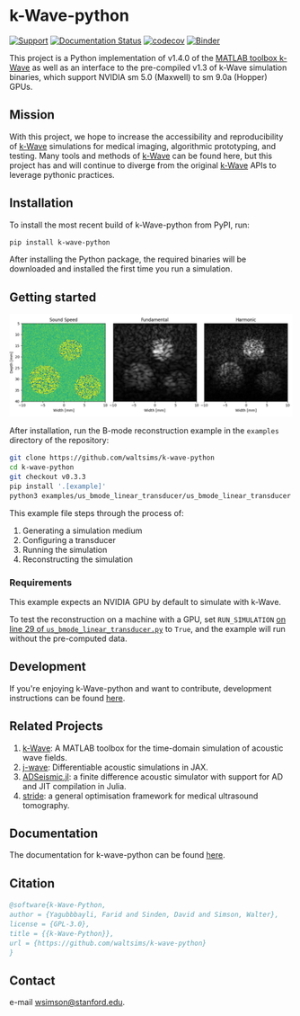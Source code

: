 # k-Wave-python

[![Support](https://dcbadge.vercel.app/api/server/Yq5Qj6D9vN?style=flat)](https://discord.gg/Yq5Qj6D9vN)
[![Documentation Status](https://readthedocs.org/projects/k-wave-python/badge/?version=latest)](https://k-wave-python.readthedocs.io/en/latest/?badge=latest)
[![codecov](https://codecov.io/gh/waltsims/k-wave-python/graph/badge.svg?token=6ofwtPiDNG)](https://codecov.io/gh/waltsims/k-wave-python)
[![Binder](https://mybinder.org/badge_logo.svg)](https://mybinder.org/v2/gh/waltsims/k-wave-python/master)

This project is a Python implementation of v1.4.0 of the [MATLAB toolbox k-Wave](http://www.k-wave.org/) as well as an
interface to the pre-compiled v1.3 of k-Wave simulation binaries, which support NVIDIA sm 5.0 (Maxwell) to sm 9.0a (Hopper) GPUs.

## Mission

With this project, we hope to increase the accessibility and reproducibility of [k-Wave](http://www.k-wave.org/) simulations
for medical imaging, algorithmic prototyping, and testing. Many tools and methods of [k-Wave](http://www.k-wave.org/) can
be found here, but this project has and will continue to diverge from the original [k-Wave](http://www.k-wave.org/) APIs
to leverage pythonic practices.

## Installation

To install the most recent build of k-Wave-python from PyPI, run:

```bash
pip install k-wave-python
```

After installing the Python package, the required binaries will be downloaded and installed the first time you run a
simulation.

## Getting started

![](_static/example_bmode.png)

After installation, run the B-mode reconstruction example in the `examples` directory of the repository:

```bash
git clone https://github.com/waltsims/k-wave-python
cd k-wave-python
git checkout v0.3.3
pip install '.[example]' 
python3 examples/us_bmode_linear_transducer/us_bmode_linear_transducer.py
```

This example file steps through the process of:
 1. Generating a simulation medium
 2. Configuring a transducer
 3. Running the simulation
 4. Reconstructing the simulation

### Requirements
This example expects an NVIDIA GPU by default to simulate with k-Wave.

To test the reconstruction on a machine with a GPU,
set `RUN_SIMULATION` [on line 29 of `us_bmode_linear_transducer.py`](https://github.com/waltsims/k-wave-python/blob/6d2ee982bece84fc6980da99b23600f5675d2fc5/examples/us_bmode_linear_transducer/us_bmode_linear_transducer.py#L29)
to `True`, and the example will run without the pre-computed data.

## Development

If you're enjoying k-Wave-python and want to contribute, development instructions can be
found [here](https://k-wave-python.readthedocs.io/en/latest/development/development_environment.html).

## Related Projects

1. [k-Wave](https://github.com/ucl-bug/k-wave): A MATLAB toolbox for the time-domain simulation of acoustic wave fields.
2. [j-wave](https://github.com/ucl-bug/jwave): Differentiable acoustic simulations in JAX.
3. [ADSeismic.jl](https://github.com/kailaix/ADSeismic.jl): a finite difference acoustic simulator with support for AD
   and JIT compilation in Julia.
4. [stride](https://github.com/trustimaging/stride): a general optimisation framework for medical ultrasound tomography.

## Documentation

The documentation for k-wave-python can be found [here](https://k-wave-python.readthedocs.io/en/latest/).

## Citation
```bibtex
@software{k-Wave-Python,
author = {Yagubbbayli, Farid and Sinden, David and Simson, Walter},
license = {GPL-3.0},
title = {{k-Wave-Python}},
url = {https://github.com/waltsims/k-wave-python}
}
```
## Contact

e-mail [wsimson@stanford.edu](mailto:wsimson@stanford.edu).
